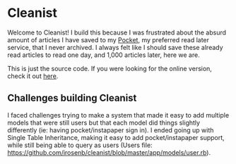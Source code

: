 # Cleanist

Welcome to Cleanist! I build this because I was frustrated about the absurd amount of articles I have saved to my [Pocket](http://getpocket.com), my preferred read later service, that I never archived. I always felt like I should save these already read articles to read one day, and 1,000 articles later, here we are.

This is just the source code. If you were looking for the online version, check it out [here][1].

## Challenges building Cleanist

I faced challenges trying to make a system that made it easy to add multiple models that were still users but that each model did things slightly differently (ie: having pocket/instapaper sign in). I ended going up with Single Table Inheritance, making it easy to add pocket/instapaper support, while still being able to query as users (Users file: https://github.com/irosenb/cleanist/blob/master/app/models/user.rb).


<!-- Add cleanist link -->

[1]: http://cleanist.herokuapp.com

